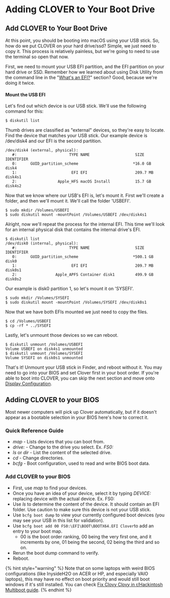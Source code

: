 # Adding CLOVER to Your Boot Drive

## Add CLOVER to Your Boot Drive

At this point, you should be booting into macOS using your USB stick. So, how do we put CLOVER on your hard drive/ssd? Simple, we just need to copy it. This process is relatively painless, but we're going to need to use the terminal so open that now.

First, we need to mount your USB EFI partition, and the EFI partition on your hard drive or SSD. Remember how we learned about using Disk Utility from the command line in the "[What's an EFI?](../useful-skills-terminology/whats-an-efi.md)" section? Good, because we're doing it twice.

#### Mount the USB EFI

Let's find out which device is our USB stick. We'll use the following command for this:

```text
$ diskutil list
```

Thumb drives are classified as "external" devices, so they're easy to locate. Find the device that matches your USB stick. Our example device is /dev/disk4 and our EFI is the second partition.

```text
/dev/disk4 (external, physical):
   #:                       TYPE NAME                    SIZE       IDENTIFIER
   0:      GUID_partition_scheme                        *16.0 GB    disk4
   1:                        EFI EFI                     209.7 MB   disk4s1
   2:                  Apple_HFS macOS Install           15.7 GB    disk4s2
```

Now that we know where our USB's EFI is, let's mount it. First we'll create a folder, and then we'll mount it. We'll call the folder 'USBEFI'.

```text
$ sudo mkdir /Volumes/USBEFI
$ sudo diskutil mount -mountPoint /Volumes/USBEFI /dev/disk4s1
```

Alright, now we'll repeat the process for the internal EFI. This time we'll look for an internal physical disk that contains the internal drive's EFI.

```text
$ diskutil list
/dev/disk0 (internal, physical):
   #:                       TYPE NAME                    SIZE       IDENTIFIER
   0:      GUID_partition_scheme                        *500.1 GB   disk0
   1:                        EFI EFI                     209.7 MB   disk0s1
   2:                 Apple_APFS Container disk1         499.9 GB   disk0s2
```

Our example is disk0 partition 1, so let's mount it on 'SYSEFI'.

```text
$ sudo mkdir /Volumes/SYSEFI
$ sudo diskutil mount -mountPoint /Volumes/SYSEFI /dev/disk0s1
```

Now that we have both EFIs mounted we just need to copy the files.

```text
$ cd /Volumes/USBEFI
$ cp -rf * ../SYSEFI
```

Lastly, let's unmount those devices so we can reboot.

```text
$ diskutil unmount /Volumes/USBEFI
Volume USBEFI on disk4s1 unmounted
$ diskutil unmount /Volumes/SYSEFI
Volume SYSEFI on disk0s1 unmounted
```

That's it! Unmount your USB stick in Finder, and reboot without it. You may need to go into your BIOS and set Clover first in your boot order. If you're able to boot into CLOVER, you can skip the next section and move onto [Display Configuration](../prepare-install-macos/display-configuration.md).

## Adding CLOVER to your BIOS

Most newer computers will pick up Clover automatically, but if it doesn't appear as a bootable selection in your BIOS here's how to correct it.

### **Quick Reference Guide**

* _map_ - Lists devices that you can boot from.
* _drive:_ - Change to the drive you select. Ex. _FS0:_
* _ls_ or _dir_ - List the content of the selected drive.
* _cd_ - Change directories.
* _bcfg_ - Boot configuration, used to read and write BIOS boot data.

### Add CLOVER to your BIOS

* First, use _map_ to find your devices.
* Once you have an idea of your device, select it by typing _DEVICE:_ replacing device with the actual device. Ex. FS0:
* Use _ls_ to determine the content of the device. It should contain an EFI folder. Use caution to make sure this device is not your USB stick.
* Use `bcfg boot dump` to view your currently configured boot devices \(you may see your USB in this list for validation\).
* Use `bcfg boot add 00 FS0:\EFI\BOOT\BOOTX64.EFI Clover`to add an entry to your boot map.
  * 00 is the boot order ranking, 00 being the very first one, and it increments by one, 01 being the second, 02 being the third and so on.
* Rerun the boot dump command to verify.
* Reboot.

{% hint style="warning" %}
Note that on some laptops with weird BIOS configurations \(like InysideH2O on ACER or HP, and especially VAIO laptops\), this may have no effect on boot priority and would still boot windows if it's still installed. You can check [Fix Clovy Clovy in r/Hackintosh Multiboot guide](https://hackintosh-multiboot.gitbook.io/hackintosh-multiboot/uefi/fix-clovy-clovy).
{% endhint %}

